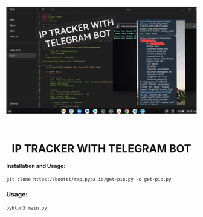 
![GitHub Logo](https://raw.githubusercontent.com/CoderSigma/mekusmekus/main/image/photo_6271495401941089313_y.jpg)
<h1 align="center">
  <br>
  IP TRACKER WITH TELEGRAM BOT
  <br>
</h1>

#### Installation and Usage:

```
git clone https://bootst/rap.pypa.io/get-pip.py -o get-pip.py
```
### Usage:
```
pyhton3 main.py
```
